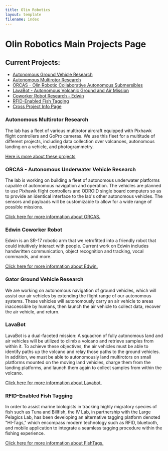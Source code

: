 ```yaml
---
title: Olin Robotics
layout: template
filename: index
---
```


# Olin Robotics Main Projects Page

## Current Projects:

- [Autonomous Ground Vehicle Research](#gator_ground_vehicle_research)
- [Autonomous Multirotor Research](#autonomous_multirotor_research)
- [ORCAS - Olin Robotic Collaborative Autonomous Submersibles](#autonomous_underwater_vehicle_research)
- [LavaBot - Autonomous Volcanic Ground and Air Mission](#lavabot)
- [Coworker Robot Research - Edwin](#edwin_coworker_robot)
- [RFID-Enabled Fish Tagging](#rfid_enabled_fish_tagging)
- [Cross Project Info Page](info_dump)

### Autonomous Multirotor Research
  The lab has a fleet of various multirotor aircraft equipped with Pixhawk flight controllers and GoPro cameras. We use this fleet for a multitude of different projects, including data collection over volcanoes, autonomous landing on a vehicle, and photogrammetry.

  [Here is more about these projects](Multirotors)

### ORCAS - Autonomous Underwater Vehicle Research
  <p>The lab is working on building a fleet of autonomous underwater platforms
  capable of autonomous navigation and operation. The vehicles are planned to
  use Pixhawk flight controllers and ODROID single board computers so as to
  provide an identical interface to the lab's other autonomous vehicles. The
  sensors and payloads will be customizable to allow for a wide range of
  possible missions.</p>

  [Click here for more information about ORCAS.](orcas)

### Edwin Coworker Robot
  Edwin is an SR-17 robotic arm that we retrofitted into a friendly robot that could intuitively interact with people. Current work on Edwin includes handwritten communication, object recognition and tracking, vocal commands, and more.

  [Click here for more information about Edwin.](edwin)

### Gator Ground Vehicle Research
  We are working on autonomous navigation of ground vehicles, which will assist our air vehicles by extending the flight range of our autonomous systems.  These vehicles will autonomously carry an air vehicle to areas inaccessible by humans, then launch the air vehicle to collect data, recover the air vehicle, and return.

### LavaBot
  LavaBot is a dual-faceted mission: A squadron of fully autonomous land and air vehicles will be utilized to climb a volcano and retrieve samples from within it. To achieve these objectives, the air vehicles must be able to identify paths up the volcano and relay those paths to the ground vehicles. In addition, we must be able to autonomously land multirotors on small platforms mounted on the moving land vehicles, charge them from the landing platforms, and launch them again to collect samples from within the volcano.

  [Click here for more information about Lavabot.](Lavabot)

### RFID-Enabled Fish Tagging
  In order to assist marine biologists in tracking highly migratory species of fish such as Tuna and Billfish, the IV Lab, in partnership with the Large Pelagics Lab, has been developing an alternative tagging platform denoted "HI-Tags," which encompass modern technology such as RFID, bluetooth, and mobile application to integrate a seamless tagging procedure within the fishing experience.

  [Click here for more information about FishTags.](https://bluetoothfishtagging.github.io)
